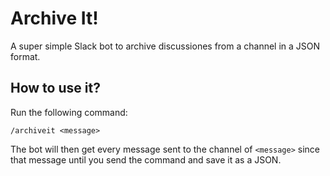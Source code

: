 # Archive It!

A super simple Slack bot to archive discussiones from a channel in a JSON format.

## How to use it?

Run the following command:

```
/archiveit <message>
```

The bot will then get every message sent to the channel of `<message>` since that message until you send the command and save it as a JSON.
